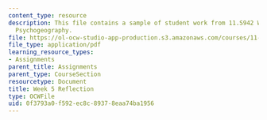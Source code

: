 ```yaml
---
content_type: resource
description: This file contains a sample of student work from 11.S942 Wanderings in
  Psychogeography.
file: https://ol-ocw-studio-app-production.s3.amazonaws.com/courses/11-s942-wanderings-in-psychogeography-exploring-landscapes-of-history-biography-memory-culture-nature-poetry-surreality-fantasy-and-madness-fall-2020/0f3793a0f592ec8c89378eaa74ba1956_MIT11_s942f20_shao5.pdf
file_type: application/pdf
learning_resource_types:
- Assignments
parent_title: Assignments
parent_type: CourseSection
resourcetype: Document
title: Week 5 Reflection
type: OCWFile
uid: 0f3793a0-f592-ec8c-8937-8eaa74ba1956
---
```

